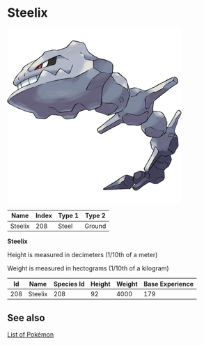 # Steelix


![Steelix](images/208.png)

| **Name** | **Index** | **Type 1** | **Type 2** |
|----|----|----|----|
| Steelix | 208 | Steel | Ground  |

**Steelix** 


Height is measured in decimeters (1/10th of a meter)

Weight is measured in hectograms (1/10th of a kilogram)

| **Id** | **Name** | **Species Id** | **Height** | **Weight** | **Base Experience** |
|--------|----------|----------------|------------|------------|---------------------|
| 208 | Steelix | 208 | 92 | 4000 | 179 |


## See also

[List of Pokémon](../pokemon.md)
